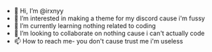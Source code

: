 - 👋 Hi, I’m @irxnyy
- 👀 I’m interested in making a theme for my discord cause i'm fussy
- 🌱 I’m currently learning nothing related to coding
- 💞️ I’m looking to collaborate on nothing cause i can't actually code
- 📫 How to reach me- you don't cause trust me i'm useless

<!---
irxnyy/irxnyy is a ✨ special ✨ repository because its `README.md` (this file) appears on your GitHub profile.
You can click the Preview link to take a look at your changes.
--->
